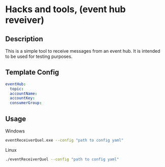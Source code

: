 # Hacks and tools, (event hub reveiver)

## Description

This is a simple tool to receive messages from an event hub. It is intended to be used for testing purposes.


## Template Config

```yaml
eventHub:
  topic:
  accountName:
  accountKey:
  consumerGroup:
```

## Usage

Windows

```bash
eventReceiverQuel.exe --config "path to config yaml"
```

Linux

```bash
./eventReceiverQuel --config "path to config yaml"
```
